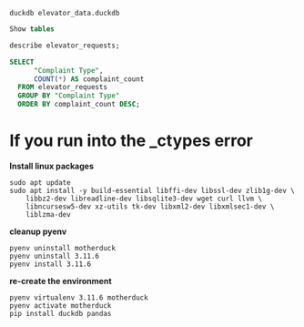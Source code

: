 ```
duckdb elevator_data.duckdb
```

```sql
Show tables

describe elevator_requests;
```

```sql
SELECT 
      "Complaint Type",
      COUNT(*) AS complaint_count
  FROM elevator_requests
  GROUP BY "Complaint Type"
  ORDER BY complaint_count DESC;
```

# If you run into the _ctypes error
**Install linux packages**
```
sudo apt update
sudo apt install -y build-essential libffi-dev libssl-dev zlib1g-dev \
    libbz2-dev libreadline-dev libsqlite3-dev wget curl llvm \
    libncursesw5-dev xz-utils tk-dev libxml2-dev libxmlsec1-dev \
    liblzma-dev
```

**cleanup pyenv**
```
pyenv uninstall motherduck
pyenv uninstall 3.11.6
pyenv install 3.11.6
```

**re-create the environment**
```
pyenv virtualenv 3.11.6 motherduck
pyenv activate motherduck
pip install duckdb pandas
```